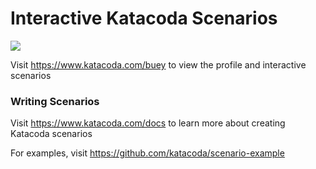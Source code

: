 # Interactive Katacoda Scenarios

[![](http://shields.katacoda.com/katacoda/buey/count.svg)](https://www.katacoda.com/buey "Get your profile on Katacoda.com")

Visit https://www.katacoda.com/buey to view the profile and interactive scenarios

### Writing Scenarios
Visit https://www.katacoda.com/docs to learn more about creating Katacoda scenarios

For examples, visit https://github.com/katacoda/scenario-example
